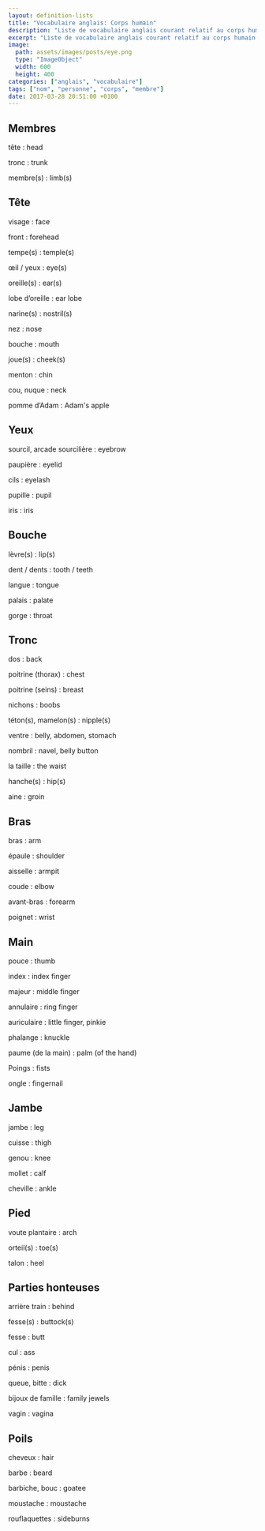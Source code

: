 ```yaml
---
layout: definition-lists
title: "Vocabulaire anglais: Corps humain"
description: "Liste de vocabulaire anglais courant relatif au corps humain."
excerpt: "Liste de vocabulaire anglais courant relatif au corps humain."
image:
  path: assets/images/posts/eye.png
  type: "ImageObject"
  width: 600
  height: 400
categories: ["anglais", "vocabulaire"]
tags: ["nom", "personne", "corps", "membre"]
date: 2017-03-28 20:51:00 +0100
---
```


## Membres

tête
: head

tronc
: trunk

membre(s)
: limb(s)


## Tête

visage
: face

front
: forehead

tempe(s)
: temple(s)

œil / yeux
: eye(s)

oreille(s)
: ear(s)

lobe d’oreille
: ear lobe

narine(s)
: nostril(s)

nez
: nose

bouche
: mouth

joue(s)
: cheek(s)

menton
: chin

cou, nuque
: neck

pomme d’Adam
: Adam's apple


## Yeux

sourcil, arcade sourcilière
: eyebrow

paupière
: eyelid

cils
: eyelash

pupille
: pupil

iris
: iris


## Bouche

lèvre(s)
: lip(s)

dent / dents
: tooth / teeth

langue
: tongue

palais
: palate

gorge
: throat


## Tronc

dos
: back

poitrine (thorax)
: chest

poitrine (seins)
: breast

nichons
: boobs

téton(s), mamelon(s)
: nipple(s)

ventre
: belly, abdomen, stomach

nombril
: navel, belly button

la taille
: the waist

hanche(s)
: hip(s)

aine
: groin


## Bras

bras
: arm

épaule
: shoulder

aisselle
: armpit

coude
: elbow

avant-bras
: forearm

poignet
: wrist


## Main

pouce
: thumb

index
: index finger

majeur
: middle finger

annulaire
: ring finger

auriculaire
: little finger, pinkie

phalange
: knuckle

paume (de la main)
: palm (of the hand)

Poings
: fists

ongle
: fingernail


## Jambe

jambe
: leg

cuisse
: thigh

genou
: knee

mollet
: calf

cheville
: ankle


## Pied

voute plantaire
: arch

orteil(s)
: toe(s)

talon
: heel


## Parties honteuses

arrière train
: behind

fesse(s)
: buttock(s)

fesse
: butt

cul
: ass

pénis
: penis

queue, bitte
: dick

bijoux de famille
: family jewels

vagin
: vagina


## Poils

cheveux
: hair

barbe
: beard

barbiche, bouc
: goatee

moustache
: moustache

rouflaquettes
: sideburns
